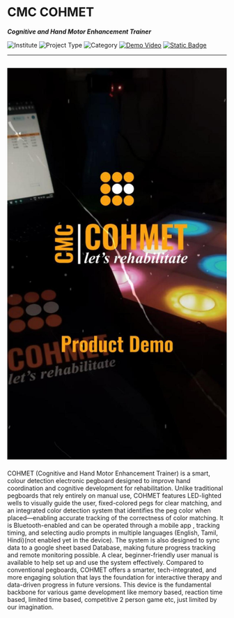 
# **CMC COHMET** 
***Cognitive and Hand Motor Enhancement Trainer***

![Institute](https://img.shields.io/badge/Institute-CMC%20Vellore-green?style=flat-square) ![Project Type](https://img.shields.io/badge/Project%20Type-Rehabilitation%20Device-blue?style=flat-square) ![Category](https://img.shields.io/badge/Category-Biomedical%20Product-yellow?style=flat-square) [![Demo Video](https://img.shields.io/badge/Demo-Youtube-red?style=flat-square)](https://youtu.be/8x4jnvdGgfg?si=aJdlGi542GCe0jYr) [![Static Badge](https://img.shields.io/badge/Website-Visit-ff4d6d?style=flat-square)](https://cohmet-cmc.netlify.app/)


---
![Hero Image](https://github.com/Surakshajain06/COHMET_PVT/blob/main/COHMET%20DOCUMENTATION/PICS/COHMET-Thumbnail.jpg?raw=true)
---
COHMET (Cognitive and Hand Motor Enhancement Trainer) is a smart, colour detection electronic pegboard designed to improve hand coordination and cognitive development for rehabilitation. Unlike traditional pegboards that rely entirely on manual use, COHMET features LED-lighted wells to visually guide the user, fixed-colored pegs for clear matching, and an integrated color detection system that identifies the peg color when placed—enabling accurate tracking of the correctness of color matching. It is Bluetooth-enabled and can be operated through a mobile app , tracking timing, and selecting audio prompts in multiple languages (English, Tamil, Hindi)(not enabled yet in the device). The system is also designed to sync data to a google sheet based Database, making future progress tracking and remote monitoring possible. A clear, beginner-friendly user manual is available to help set up and use the system effectively. Compared to conventional pegboards, COHMET offers a smarter, tech-integrated, and more engaging solution that lays the foundation for interactive therapy and data-driven progress in future versions. This device is the fundamental backbone for various game development like memory based, reaction time based, limited time based, competitive 2 person game etc, just limited by our imagination.  



